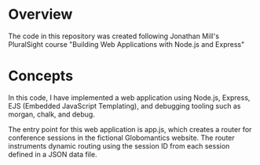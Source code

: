 # Overview
The code in this repository was created following Jonathan Mill's PluralSight course "Building Web Applications with Node.js and Express"

# Concepts
In this code, I have implemented a web application using Node.js, Express, EJS (Embedded JavaScript Templating), and debugging tooling such as morgan, chalk, and debug.

The entry point for this web application is app.js, which creates a router for conference sessions in the fictional Globomantics website. The router instruments dynamic routing using the session ID from each session defined in a JSON data file.